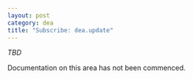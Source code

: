 ```yaml
---
layout: post
category: dea
title: "Subscribe: dea.update"
---
```


*TBD*

Documentation on this area has not been commenced.

